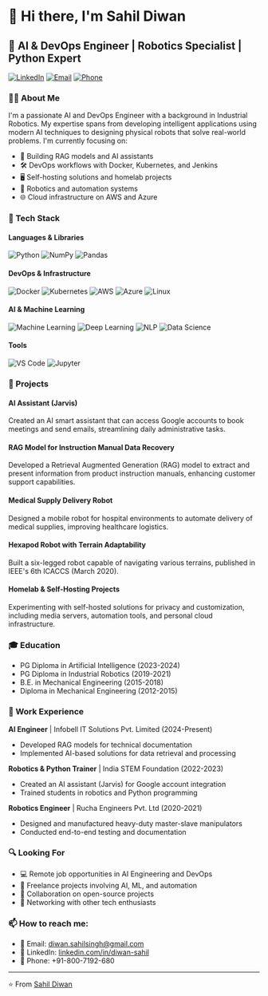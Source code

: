 # 👋 Hi there, I'm Sahil Diwan

## 🤖 AI & DevOps Engineer | Robotics Specialist | Python Expert

[![LinkedIn](https://img.shields.io/badge/LinkedIn-0077B5?style=for-the-badge&logo=linkedin&logoColor=white)](https://linkedin.com/in/diwan-sahil)
[![Email](https://img.shields.io/badge/Email-D14836?style=for-the-badge&logo=gmail&logoColor=white)](mailto:diwan.sahilsingh@gmail.com)
[![Phone](https://img.shields.io/badge/Phone-4285F4?style=for-the-badge&logo=google-voice&logoColor=white)](tel:+918007192680)

### 👨‍💻 About Me

I'm a passionate AI and DevOps Engineer with a background in Industrial Robotics. My expertise spans from developing intelligent applications using modern AI techniques to designing physical robots that solve real-world problems. I'm currently focusing on:

- 🧠 Building RAG models and AI assistants
- 🛠️ DevOps workflows with Docker, Kubernetes, and Jenkins
- 🖥️ Self-hosting solutions and homelab projects
- 🤖 Robotics and automation systems
- 🌐 Cloud infrastructure on AWS and Azure

### 🔧 Tech Stack

#### Languages & Libraries
![Python](https://img.shields.io/badge/Python-3776AB?style=flat-square&logo=python&logoColor=white)
![NumPy](https://img.shields.io/badge/NumPy-013243?style=flat-square&logo=numpy&logoColor=white)
![Pandas](https://img.shields.io/badge/Pandas-150458?style=flat-square&logo=pandas&logoColor=white)

#### DevOps & Infrastructure
![Docker](https://img.shields.io/badge/Docker-2496ED?style=flat-square&logo=docker&logoColor=white)
![Kubernetes](https://img.shields.io/badge/Kubernetes-326CE5?style=flat-square&logo=kubernetes&logoColor=white)
![AWS](https://img.shields.io/badge/AWS-232F3E?style=flat-square&logo=amazon-aws&logoColor=white)
![Azure](https://img.shields.io/badge/Azure-0078D4?style=flat-square&logo=microsoft-azure&logoColor=white)
![Linux](https://img.shields.io/badge/Linux-FCC624?style=flat-square&logo=linux&logoColor=black)

#### AI & Machine Learning
![Machine Learning](https://img.shields.io/badge/Machine_Learning-FF6F00?style=flat-square&logo=tensorflow&logoColor=white)
![Deep Learning](https://img.shields.io/badge/Deep_Learning-4285F4?style=flat-square&logo=pytorch&logoColor=white)
![NLP](https://img.shields.io/badge/NLP-4285F4?style=flat-square&logo=dialogflow&logoColor=white)
![Data Science](https://img.shields.io/badge/Data_Science-4285F4?style=flat-square&logo=databricks&logoColor=white)

#### Tools
![VS Code](https://img.shields.io/badge/VS_Code-007ACC?style=flat-square&logo=visual-studio-code&logoColor=white)
![Jupyter](https://img.shields.io/badge/Jupyter-F37626?style=flat-square&logo=jupyter&logoColor=white)

### 🚀 Projects

#### AI Assistant (Jarvis)
Created an AI smart assistant that can access Google accounts to book meetings and send emails, streamlining daily administrative tasks.

#### RAG Model for Instruction Manual Data Recovery
Developed a Retrieval Augmented Generation (RAG) model to extract and present information from product instruction manuals, enhancing customer support capabilities.

#### Medical Supply Delivery Robot
Designed a mobile robot for hospital environments to automate delivery of medical supplies, improving healthcare logistics.

#### Hexapod Robot with Terrain Adaptability
Built a six-legged robot capable of navigating various terrains, published in IEEE's 6th ICACCS (March 2020).

#### Homelab & Self-Hosting Projects
Experimenting with self-hosted solutions for privacy and customization, including media servers, automation tools, and personal cloud infrastructure.

### 🎓 Education

- PG Diploma in Artificial Intelligence (2023-2024)
- PG Diploma in Industrial Robotics (2019-2021)
- B.E. in Mechanical Engineering (2015-2018)
- Diploma in Mechanical Engineering (2012-2015)

### 💼 Work Experience

**AI Engineer** | Infobell IT Solutions Pvt. Limited (2024-Present)
- Developed RAG models for technical documentation
- Implemented AI-based solutions for data retrieval and processing

**Robotics & Python Trainer** | India STEM Foundation (2022-2023)
- Created an AI assistant (Jarvis) for Google account integration
- Trained students in robotics and Python programming

**Robotics Engineer** | Rucha Engineers Pvt. Ltd (2020-2021)
- Designed and manufactured heavy-duty master-slave manipulators
- Conducted end-to-end testing and documentation

### 🔍 Looking For

- 💻 Remote job opportunities in AI Engineering and DevOps
- 🤝 Freelance projects involving AI, ML, and automation
- 👥 Collaboration on open-source projects
- 🌱 Networking with other tech enthusiasts

### 📫 How to reach me:
- 📧 Email: diwan.sahilsingh@gmail.com
- 🔗 LinkedIn: [linkedin.com/in/diwan-sahil](https://linkedin.com/in/diwan-sahil)
- 📱 Phone: +91-800-7192-680

---

⭐️ From [Sahil Diwan](https://github.com/SahilSinghDiwan)
